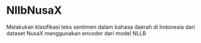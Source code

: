 # NllbNusaX
Melakukan klasifikasi teks sentimen dalam bahasa daerah di Indonesia dari dataset NusaX menggunakan encoder dari model NLLB
